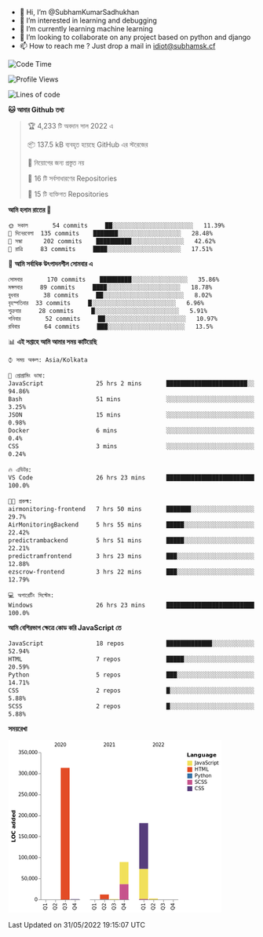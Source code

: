 - 👋 Hi, I’m @SubhamKumarSadhukhan
- 👀 I’m interested in learning and debugging
- 🌱 I’m currently learning machine learning
- 💞️ I’m looking to collaborate on any project based on python and django
- 📫 How to reach me ?
      Just drop a mail in idiot@subhamsk.cf

<!---
SubhamKumarSadhukhan/SubhamKumarSadhukhan is a ✨ special ✨ repository because its `README.md` (this file) appears on your GitHub profile.
You can click the Preview link to take a look at your changes.
--->


<!--START_SECTION:waka-->
![Code Time](http://img.shields.io/badge/Code%20Time-524%20hrs%2015%20mins-blue)

![Profile Views](http://img.shields.io/badge/%E0%A6%AA%E0%A7%8D%E0%A6%B0%E0%A7%8B%E0%A6%AB%E0%A6%BE%E0%A6%87%E0%A6%B2%20%E0%A6%A6%E0%A6%B0%E0%A7%8D%E0%A6%B6%E0%A6%A8-3-blue)

![Lines of code](https://img.shields.io/badge/%E0%A6%B9%E0%A7%8D%E0%A6%AF%E0%A6%BE%E0%A6%B2%E0%A7%8B%20%E0%A6%93%E0%A6%AF%E0%A6%BC%E0%A6%BE%E0%A6%B0%E0%A7%8D%E0%A6%B2%E0%A7%8D%E0%A6%A1%20%E0%A6%A5%E0%A7%87%E0%A6%95%E0%A7%87%20%E0%A6%86%E0%A6%AE%E0%A6%BF%20%E0%A6%B2%E0%A6%BF%E0%A6%96%E0%A7%87%E0%A6%9B%E0%A6%BF-600%20Thousand%20%E0%A6%95%E0%A7%8B%E0%A6%A1%E0%A7%87%E0%A6%B0%20%E0%A6%B2%E0%A6%BE%E0%A6%87%E0%A6%A8-blue)

**🐱 আমার Github তথ্য** 

> 🏆 4,233 টি অবদান সাল 2022 এ
 > 
> 📦 137.5 kB ব্যবহৃত হয়েছে GitHub এর স্টরেজের 
 > 
> 🚫 নিয়োগের জন্য প্রস্তুত নয়
 > 
> 📜 16 টি সর্বসাধারণের Repositories 
 > 
> 🔑 15 টি ব্যক্তিগত Repositories  
 > 
**আমি হলাম রাতের 🦉** 

```text
🌞 সকাল       54 commits     ██░░░░░░░░░░░░░░░░░░░░░░░   11.39% 
🌆 দিনেরবেলা  135 commits    ███████░░░░░░░░░░░░░░░░░░   28.48% 
🌃 সন্ধা      202 commits    ██████████░░░░░░░░░░░░░░░   42.62% 
🌙 রাত্রি     83 commits     ████░░░░░░░░░░░░░░░░░░░░░   17.51%

```
📅 **আমি সর্বাধিক উৎপাদনশীল সোমবার এ** 

```text
সোমবার       170 commits    █████████░░░░░░░░░░░░░░░░   35.86% 
মঙ্গলবার     89 commits     ████░░░░░░░░░░░░░░░░░░░░░   18.78% 
বুধবার       38 commits     ██░░░░░░░░░░░░░░░░░░░░░░░   8.02% 
বৃহস্পতিবার  33 commits     █░░░░░░░░░░░░░░░░░░░░░░░░   6.96% 
শুক্রবার     28 commits     █░░░░░░░░░░░░░░░░░░░░░░░░   5.91% 
শনিবার       52 commits     ██░░░░░░░░░░░░░░░░░░░░░░░   10.97% 
রবিবার       64 commits     ███░░░░░░░░░░░░░░░░░░░░░░   13.5%

```


📊 **এই সপ্তাহে আমি আমার সময় কাটিয়েছি** 

```text
⌚︎ সময় অঞ্চল: Asia/Kolkata

💬 প্রোগ্রামিং ভাষা: 
JavaScript               25 hrs 2 mins       ███████████████████████░░   94.86% 
Bash                     51 mins             ░░░░░░░░░░░░░░░░░░░░░░░░░   3.25% 
JSON                     15 mins             ░░░░░░░░░░░░░░░░░░░░░░░░░   0.98% 
Docker                   6 mins              ░░░░░░░░░░░░░░░░░░░░░░░░░   0.4% 
CSS                      3 mins              ░░░░░░░░░░░░░░░░░░░░░░░░░   0.24%

🔥 এডিটর: 
VS Code                  26 hrs 23 mins      █████████████████████████   100.0%

🐱‍💻 প্রকল্ম: 
airmonitoring-frontend   7 hrs 50 mins       ███████░░░░░░░░░░░░░░░░░░   29.7% 
AirMonitoringBackend     5 hrs 55 mins       █████░░░░░░░░░░░░░░░░░░░░   22.42% 
predictrambackend        5 hrs 51 mins       █████░░░░░░░░░░░░░░░░░░░░   22.21% 
predictramfrontend       3 hrs 23 mins       ███░░░░░░░░░░░░░░░░░░░░░░   12.88% 
ezscrow-frontend         3 hrs 22 mins       ███░░░░░░░░░░░░░░░░░░░░░░   12.79%

💻 অপারেটিং সিস্টেম: 
Windows                  26 hrs 23 mins      █████████████████████████   100.0%

```

**আমি বেশিরভাগ ক্ষেত্রে কোড করি JavaScript তে** 

```text
JavaScript               18 repos            █████████████░░░░░░░░░░░░   52.94% 
HTML                     7 repos             █████░░░░░░░░░░░░░░░░░░░░   20.59% 
Python                   5 repos             ███░░░░░░░░░░░░░░░░░░░░░░   14.71% 
CSS                      2 repos             █░░░░░░░░░░░░░░░░░░░░░░░░   5.88% 
SCSS                     2 repos             █░░░░░░░░░░░░░░░░░░░░░░░░   5.88%

```


**সময়রেখা**

![Chart not found](https://raw.githubusercontent.com/SubhamKumarSadhukhan/SubhamKumarSadhukhan/main/charts/bar_graph.png) 


 Last Updated on 31/05/2022 19:15:07 UTC
<!--END_SECTION:waka-->
